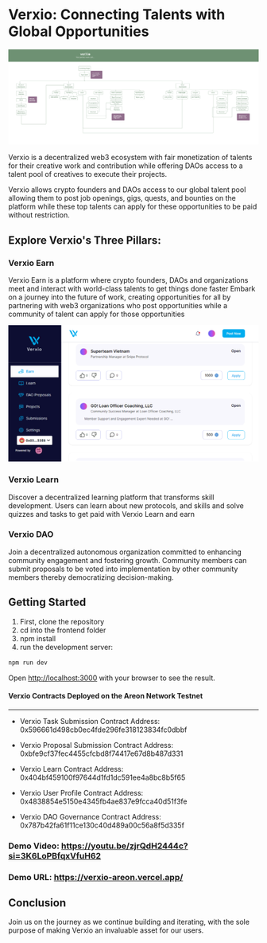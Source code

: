 # Verxio: Connecting Talents with Global Opportunities

![Verxio Information Architecture](https://github.com/Verxio-Inc/verxio-areon/blob/main/frontend/src/assets/information%20Architecture.png)

Verxio is a decentralized web3 ecosystem with fair monetization of talents for their creative work and contribution while offering DAOs access to a talent pool of creatives to execute their projects.

Verxio allows crypto founders and DAOs access to our global talent pool allowing them to post job openings, gigs, quests, and bounties on the platform while these top talents can apply for these opportunities to be paid without restriction.


## Explore Verxio's Three Pillars:

### Verxio Earn
Verxio Earn is a platform where crypto founders, DAOs and organizations meet and interact with world-class talents to get things done faster
Embark on a journey into the future of work, creating opportunities for all by partnering with web3 organizations who post opportunities while a community of talent can apply for those opportunities

![Verxio Earn Dashboard](https://github.com/Verxio-Inc/verxio-areon/blob/main/frontend/src/assets/verxio-dashboard.png)

### Verxio Learn
Discover a decentralized learning platform that transforms skill development. Users can learn about new protocols, and skills and solve quizzes and tasks to get paid with Verxio Learn and earn

### Verxio DAO
Join a decentralized autonomous organization committed to enhancing community engagement and fostering growth. Community members can submit proposals to be voted into implementation by other community members thereby democratizing decision-making.

## Getting Started

1. First, clone the repository
2. cd into the frontend folder
3. npm install
4. run the development server:

```bash
npm run dev
```

Open [http://localhost:3000](http://localhost:3000) with your browser to see the result.

#### Verxio Contracts Deployed on the Areon Network Testnet
---
- Verxio Task Submission Contract Address: 0x596661d498cb0ec4fde296fe318123834fc0dbbf

- Verxio Proposal Submission Contract Address: 0xbfe9cf37fec4455cfcbd8f74417e67d8b487d331

- Verxio Learn Contract Address: 0x404bf459100f97644d1fd1dc591ee4a8bc8b5f65

- Verxio User Profile Contract Address: 0x4838854e5150e4345fb4ae837e9fcca40d51f3fe

- Verxio DAO Governance Contract Address: 0x787b42fa61f11ce130c40d489a00c56a8f5d335f 

### Demo Video: https://youtu.be/zjrQdH2444c?si=3K6LoPBfqxVfuH62
### Demo URL: https://verxio-areon.vercel.app/
## Conclusion
Join us on the journey as we continue building and iterating, with the sole purpose of making Verxio an invaluable asset for our users.

